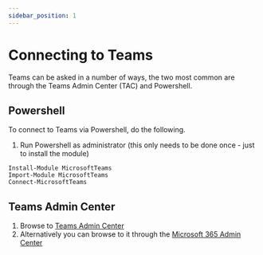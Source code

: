 ```yaml
---
sidebar_position: 1
---
```


# Connecting to Teams

Teams can be asked in a number of ways, the two most common are through the Teams Admin Center (TAC) and Powershell.

## Powershell

To connect to Teams via Powershell, do the following.

1. Run Powershell as administrator (this only needs to be done once - just to install the module)
```
Install-Module MicrosoftTeams
Import-Module MicrosoftTeams
Connect-MicrosoftTeams
```

## Teams Admin Center

1. Browse to [Teams Admin Center](https://admin.teams.microsoft.com)
2. Alternatively you can browse to it through the [Microsoft 365 Admin Center](https://admin.microsoft.com)